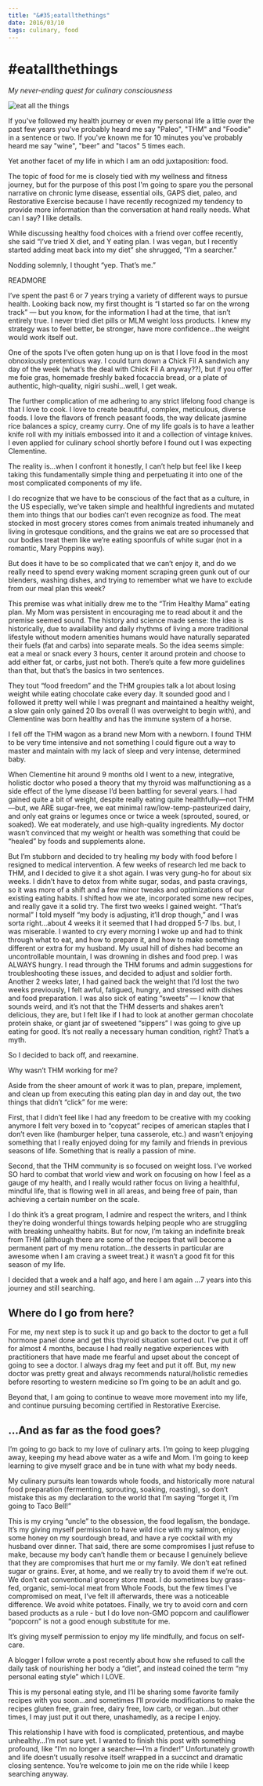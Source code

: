 ```yaml
---
title: "&#35;eatallthethings"
date: 2016/03/10
tags: culinary, food
---
```

# &#35;eatallthethings
*My never-ending quest for culinary consciousness*

![eat all the things](/posts/eatallthethings/eatallthethings.jpg)

If you've followed my health journey or even my personal life a little over the past few years you've probably heard me say "Paleo", "THM" and "Foodie" in a sentence or two. If you've known me for 10 minutes you've probably heard me say "wine", "beer" and "tacos" 5 times each.

Yet another facet of my life in which I am an odd juxtaposition: food. 

The topic of food for me is closely tied with my wellness and fitness journey, but for the purpose of this post I'm going to spare you the personal narrative on chronic lyme disease, essential oils, GAPS diet, paleo, and Restorative Exercise because I have recently recognized my tendency to provide more information than the conversation at hand really needs. What can I say? I like details. 

While discussing healthy food choices with a friend over coffee recently, she said “I’ve tried X diet, and Y eating plan.  I was vegan, but I recently started adding meat back into my diet” she shrugged,  “I’m a searcher.”  

Nodding solemnly, I thought “yep. That’s me.” 

READMORE

I’ve spent the past 6 or 7 years trying a variety of different ways to pursue health. Looking back now, my first thought is “I started so far on the wrong track” — but you know, for the information I had at the time, that isn’t entirely true.  I never tried diet pills or MLM weight loss products.  I knew my strategy was to feel better, be stronger, have more confidence…the weight would work itself out. 

One of the spots I’ve often goten hung up on is that I love food in the most obnoxiously pretentious way.  I could turn down a Chick Fil A sandwich any day of the week (what’s the deal with Chick Fil A anyway??), but if you offer me foie gras, homemade freshly baked focaccia bread, or a plate of authentic, high-quality, nigiri sushi…well, I get weak.  

The further complication of me adhering to any strict lifelong food change is that I love to cook.   I love to create beautiful, complex, meticulous, diverse foods. I love the flavors of french peasant foods, the way delicate jasmine rice balances a spicy, creamy curry.  One of my life goals is to have a leather knife roll with my initials embossed into it and a collection of vintage knives.  I even applied for culinary school shortly before I found out I was expecting Clementine. 

The reality is…when I confront it honestly, I can’t help but feel like I keep taking this fundamentally simple thing and perpetuating it into one of the most complicated components of my life.  

I do recognize that we have to be conscious of the fact that as a culture, in the US especially, we’ve taken 
simple and healthful ingredients and mutated them into things that our bodies can’t even recognize as food.  The meat stocked in most grocery stores comes from animals treated inhumanely and living in grotesque conditions, and the grains we eat are so processed that our bodies treat them like we’re eating spoonfuls of white sugar (not in a romantic, Mary Poppins way). 

But does it have to be so complicated that we can’t enjoy it, and do we really need to spend every waking moment scraping green gunk out of our blenders, washing dishes, and trying to remember what we have to exclude from our meal plan this week?

This premise was what initially drew me to the “Trim Healthy Mama” eating plan.  My Mom was persistent in encouraging me to read about it and the premise seemed sound.  The history and science made sense: the idea is historically, due to availability and daily rhythms of living a more traditional lifestyle without modern amenities humans would have naturally separated their fuels (fat and carbs) into separate meals.  So the idea seems simple: eat a meal or snack every 3 hours, center it around protein and choose to add either fat, or carbs, just not both.  There’s quite a few more guidelines than that, but that’s the basics in two sentences. 

They tout “food freedom” and the THM groupies talk a lot about losing weight while eating chocolate cake every day.  It sounded good and I followed it pretty well while I was pregnant and maintained a healthy weight, a slow gain only gained 20 lbs overall (I was overweight to begin with), and Clementine was born healthy and has the immune system of a horse. 

I fell off the THM wagon as a brand new Mom with a newborn.  I found THM to be very time intensive and not something I could figure out a way to master and maintain with my lack of sleep and very intense, determined baby.  

When Clementine hit around 9 months old I went to a new, integrative, holistic doctor who posed a theory that my thyroid was malfunctioning as a side effect of the lyme disease I’d been battling for several years. I had gained quite a bit of weight, despite really eating quite healthfully—not THM—but, we ARE sugar-free, we eat minimal raw/low-temp-pasteurized dairy, and only eat grains or legumes once or twice a week (sprouted, soured, or soaked).   We eat moderately, and use high-quality ingredients.  My doctor wasn’t convinced that my weight or health was something that could be “healed” by foods and supplements alone.  

But I’m stubborn and decided to try healing my body with food before I resigned to medical intervention.  A few weeks of research led me back to THM, and I decided to give it a shot again.   I was very gung-ho for about six weeks.  I didn’t have to detox from white sugar, sodas, and pasta cravings, so it was more of a shift and a few minor tweaks and optimizations of our existing eating habits.  I shifted how we ate, incorporated some new recipes, and really gave it a solid try.  The first two weeks I gained weight.  “That’s normal” I told myself “my body is adjusting, it’ll drop though,” and I was sorta right…about 4 weeks it it seemed that I had dropped 5-7 lbs. but, I was miserable.  I wanted to cry every morning I woke up and had to think through what to eat, and how to prepare it, and how to make something different or extra for my husband.  My usual hill of dishes had become an uncontrollable mountain, I was drowning in dishes and food prep.  I was ALWAYS hungry.  I read through the THM forums and admin suggestions for troubleshooting these issues, and decided to adjust and soldier forth.  Another 2 weeks later, I had gained back the weight that I’d lost the two weeks previously, I felt awful, fatigued, hungry, and stressed with dishes and food preparation.  I was also sick of eating “sweets” — I know that sounds weird, and it’s not that the THM desserts and shakes aren’t delicious, they are, but I felt like if I had to look at another german chocolate protein shake, or giant jar of sweetened “sippers” I was going to give up eating for good. It’s not really a necessary human condition, right? That’s a myth.

So I decided to back off, and reexamine. 

Why wasn’t THM working for me?  

Aside from the sheer amount of work it was to plan, prepare, implement, and clean up from executing this eating plan day in and day out, the two things that didn’t “click” for me were:

First, that I didn’t feel like I had any freedom to be creative with my cooking anymore  I felt very boxed in to “copycat” recipes of american staples that I don’t even like (hamburger helper, tuna casserole, etc.) and wasn’t enjoying something that I really enjoyed doing for my family and friends in previous seasons of life. Something that is really a passion of mine. 

Second, that the THM community is so focused on weight loss.  I’ve worked SO hard to combat that world view and work on focusing on how I feel as a gauge of my health, and I really would rather focus on living a healthful, mindful life, that is flowing well in all areas, and being free of pain, than achieving a certain number on the scale.  

I do think it’s a great program, I admire and respect the writers, and I think they’re doing wonderful things towards helping people who are struggling with breaking unhealthy habits.  But for now, I’m taking an indefinite break from THM (although there are some of the recipes that will become a permanent part of my menu rotation…the desserts in particular are awesome when I am craving a sweet treat.) it wasn’t a good fit for this season of my life. 

I decided that a week and a half ago, and here I am again …7 years into this journey and still searching.  

## Where do I go from here?

For me, my next step is to suck it up and go back to the doctor to get a full hormone panel done and get this thyroid situation sorted out.  I’ve put it off for almost 4 months, because I had really negative experiences with practitioners that have made me fearful and upset about the concept of going to see a doctor.  I always drag my feet and put it off.  But, my new doctor was pretty great and always recommends natural/holistic remedies before resorting to western medicine so I’m going to be an adult and go.  

Beyond that, I am going to continue to weave more movement into my life, and continue pursuing becoming certified in Restorative Exercise. 

## …And as far as the food goes?  

I’m going to go back to my love of culinary arts.  I’m going to keep plugging away, keeping my head above water as a wife and Mom.  I’m going to keep learning to give myself grace and be in tune with what my body needs.  

My culinary pursuits lean towards whole foods, and historically more natural food preparation (fermenting, sprouting, soaking, roasting), so don’t mistake this as my declaration to the world that I’m saying “forget it, I’m going to Taco Bell!”  

This is my crying “uncle” to the obsession, the food legalism, the bondage.  It’s my giving myself permission to have wild rice with my salmon, enjoy some honey on my sourdough bread, and have a rye cocktail with my husband over dinner. That said, there are some compromises I just refuse to make, because my body can’t handle them or because I genuinely believe that they are compromises that hurt me or my family.  We don’t eat refined sugar or grains. Ever, at home, and we really try to avoid them if we’re out.  We don’t eat conventional grocery store meat.  I do sometimes buy grass-fed, organic, semi-local meat from Whole Foods, but the few times I’ve compromised on meat, I’ve felt ill afterwards, there was a noticeable difference.   We avoid white potatoes.  Finally, we try to avoid corn and corn based products as a rule - but I do love non-GMO popcorn and cauliflower “popcorn” is not a good enough substitute for me. 

It’s giving myself permission to enjoy my life mindfully, and focus on self-care.  

A blogger I follow wrote a post recently about how she refused to call the daily task of nourishing her body a “diet”, and instead coined the term “my personal eating style” which I LOVE. 

This is my personal eating style, and I’ll be sharing some favorite family recipes with you soon…and sometimes I’ll provide modifications to make the recipes gluten free, grain free, dairy free, low carb, or vegan…but other times, I may just put it out there, unashamedly, as a recipe I enjoy.  

This relationship I have with food is complicated, pretentious, and maybe unhealthy…I’m not sure yet.  I wanted to finish this post with something profound, like “I’m no longer a searcher—I’m a finder!”  Unfortunately growth and life doesn’t usually resolve itself wrapped in a succinct and dramatic closing sentence. You’re welcome to join me on the ride while I keep searching anyway. 
